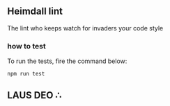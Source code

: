 ## Heimdall lint
The lint who keeps watch for invaders your code style

### how to test
To run the tests, fire the command below:

```bash
npm run test
```

## LAUS DEO ∴
